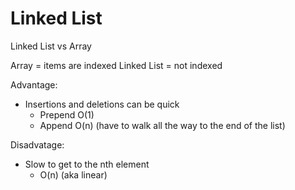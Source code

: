 # Linked List

Linked List vs Array

Array = items are indexed
Linked List = not indexed

Advantage:
- Insertions and deletions can be quick
  - Prepend O(1)
  - Append O(n) (have to walk all the way to the end of the list)

Disadvatage:
- Slow to get to the nth element
  - O(n) (aka linear)

